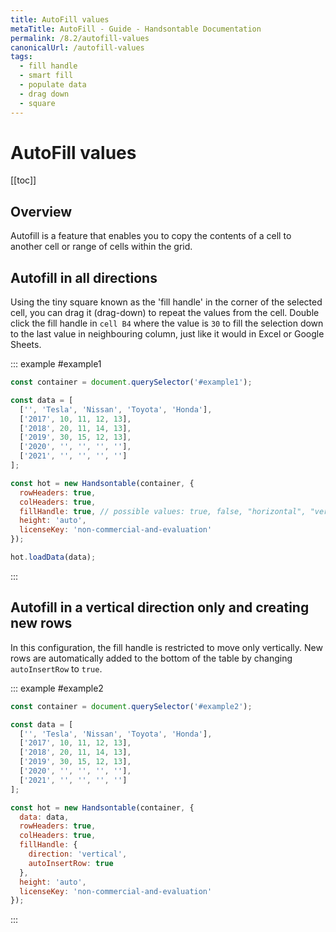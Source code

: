 ```yaml
---
title: AutoFill values
metaTitle: AutoFill - Guide - Handsontable Documentation
permalink: /8.2/autofill-values
canonicalUrl: /autofill-values
tags:
  - fill handle
  - smart fill
  - populate data
  - drag down
  - square
---
```


# AutoFill values

[[toc]]

## Overview

Autofill is a feature that enables you to copy the contents of a cell to another cell or range of cells within the grid.

## Autofill in all directions

Using the tiny square known as the 'fill handle' in the corner of the selected cell, you can drag it (drag-down) to repeat the values from the cell. Double click the fill handle in `cell B4` where the value is `30` to fill the selection down to the last value in neighbouring column, just like it would in Excel or Google Sheets.

::: example #example1
```js
const container = document.querySelector('#example1');

const data = [
  ['', 'Tesla', 'Nissan', 'Toyota', 'Honda'],
  ['2017', 10, 11, 12, 13],
  ['2018', 20, 11, 14, 13],
  ['2019', 30, 15, 12, 13],
  ['2020', '', '', '', ''],
  ['2021', '', '', '', '']
];

const hot = new Handsontable(container, {
  rowHeaders: true,
  colHeaders: true,
  fillHandle: true, // possible values: true, false, "horizontal", "vertical",
  height: 'auto',
  licenseKey: 'non-commercial-and-evaluation'
});

hot.loadData(data);
```
:::

## Autofill in a vertical direction only and creating new rows

In this configuration, the fill handle is restricted to move only vertically. New rows are automatically added to the bottom of the table by changing `autoInsertRow` to `true`.

::: example #example2
```js
const container = document.querySelector('#example2');

const data = [
  ['', 'Tesla', 'Nissan', 'Toyota', 'Honda'],
  ['2017', 10, 11, 12, 13],
  ['2018', 20, 11, 14, 13],
  ['2019', 30, 15, 12, 13],
  ['2020', '', '', '', ''],
  ['2021', '', '', '', '']
];

const hot = new Handsontable(container, {
  data: data,
  rowHeaders: true,
  colHeaders: true,
  fillHandle: {
    direction: 'vertical',
    autoInsertRow: true
  },
  height: 'auto',
  licenseKey: 'non-commercial-and-evaluation'
});
```
:::
